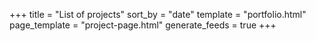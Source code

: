 +++
title = "List of projects"
sort_by = "date"
template = "portfolio.html"
page_template = "project-page.html"
generate_feeds = true
+++
